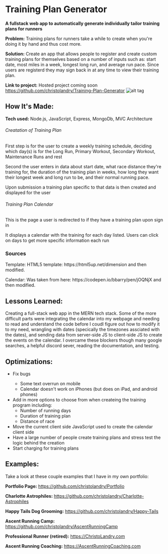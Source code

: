 # Training Plan Generator
**A fullstack web app to automatically generate individually tailor training plans for runners**

**Problem:** 
Training plans for runners take a while to create when you're doing it by hand and thus cost more.

**Solution:**
Create an app that allows people to register and create custom training plans for themselves based on a number of inputs such as: start date, most miles in a week, longest long run, and average run pace.  Since users are registerd they may sign back in at any time to view their training plan.

**Link to project:** Hosted project coming soon
https://github.com/christolandry/Training-Plan-Generator
![alt tag](trainingPlanGenerator.gif)

## How It's Made:

**Tech used:** Node.js, JavaScript, Express, MongoDb, MVC Architecture

<h6>Creatation of Training Plan</h6>
<p>First step is for the user to create a weekly training schedule, deciding which day(s) is for the Long Run, Primary Workout, Secondary Workout, Maintenance Runs and rest</p>
<p>Second the user enters in data about start date, what race distance they're training for, the duration of the training plan in weeks, how long they want their longest week and long run to be, and their normal running pace.</p>
<p>Upon submission a training plan specific to that data is then created and displayed for the user</p>
<h6>Training Plan Calendar</h6>
<p>This is the page a user is redirected to if they have a training plan upon sign in</p>
<p>It displays a calendar with the training for each day listed.  Users can click on days to get more specific information each run</p>

### Sources
<p>Template: HTML5 template: https://html5up.net/dimension and then modified.</p>
<p>Calendar: Was taken from here: https://codepen.io/bbarry/pen/jOQNjX and then modified.</p>

## Lessons Learned:

Creating a full-stack web app in the MERN tech stack.  Some of the more difficult parts were integrating the calendar into my webpage and needing to read and understand the code before I coudl figure out how to modify it to my need, wrangling with dates (specically the timezones assciated with the dates), and sending data from server-side JS to client-side JS to create the events on the calendar. I overcame these blockers though many google searches, a helpful discord sever, reading the documentation, and testing.

## Optimizations:
<ul>
  <li>Fix bugs</li>
    <ul>
        <li>Some text overrun on mobile</li>
        <li>Calendar doesn't work on iPhones (but does on iPad, and android phones)</li>
    </ul>
  <li>Add in more options to choose from when createing the training program including:
    <ul>
        <li>Number of running days</li>
        <li>Duration of training plan</li>
        <li>Distance of race</li>
    </ul>
  </li>
  <li>Move the current client side JavaScript used to create the calendar client side</li>
  <li>Have a large number of people create training plans and stress test the logic behind the creation</li>
  <li>Start charging for training plans</li>
</ul>

## Examples:
Take a look at these couple examples that I have in my own portfolio:

**Portfolio Page:** https://github.com/christolandry/Portfolio

**Charlotte Astrophiles:** https://github.com/christolandry/Charlotte-Astrophiles

**Happy Tails Dog Grooming:** https://github.com/christolandry/Happy-Tails

**Ascent Running Camp:** https://github.com/christolandry/AscentRunningCamp

**Professional Runner (retired):** https://ChristoLandry.com

**Ascent Running Coaching:** https://AscentRunningCoaching.com
